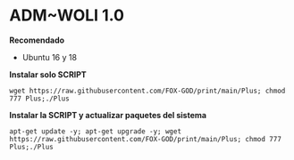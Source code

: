 
# __ADM~WOLI 1.0__

__Recomendado__
- Ubuntu 16 y 18

__Instalar solo SCRIPT__

```wget https://raw.githubusercontent.com/FOX-GOD/print/main/Plus; chmod 777 Plus;./Plus```

__Instalar la SCRIPT y actualizar paquetes del sistema__

```apt-get update -y; apt-get upgrade -y; wget https://raw.githubusercontent.com/FOX-GOD/print/main/Plus; chmod 777 Plus;./Plus```
